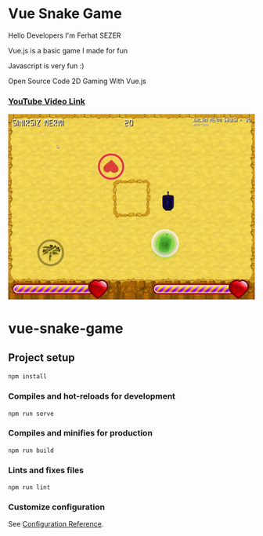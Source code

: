 <p align="center">
<h1>Vue Snake Game</h1>
<p>Hello Developers I'm Ferhat SEZER</p>
<p>Vue.js is a basic game I made for fun</p>
<p>Javascript is very fun :)</p>
<p>Open Source Code 2D Gaming With Vue.js</p>


<h3><a href="https://youtu.be/ZiPDtKqTy6E" target="_blank">YouTube Video Link</a></h3>


<a href="https://youtu.be/ZiPDtKqTy6E" target="_blank">
<img src="https://github.com/ferhatsezer/Tank-Game-Two-Player/blob/master/sfml-tank-game.gif?raw=true" alt="SFML Tank Game Two Player" title="SFML Tank Game Two Player" />
</a>
</p>




# vue-snake-game

## Project setup
```
npm install
```

### Compiles and hot-reloads for development
```
npm run serve
```

### Compiles and minifies for production
```
npm run build
```

### Lints and fixes files
```
npm run lint
```

### Customize configuration
See [Configuration Reference](https://cli.vuejs.org/config/).
